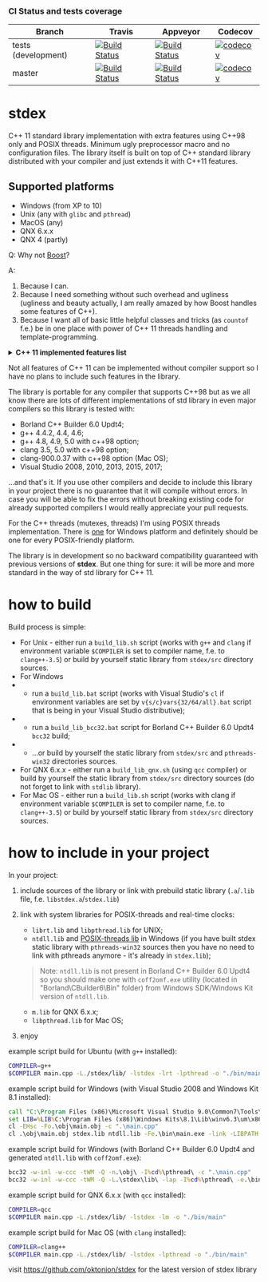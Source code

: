 ### CI Status and tests coverage

Branch   | Travis | Appveyor| Codecov
---------|--------|---------|---------
tests (development)    | [![Build Status](https://travis-ci.org/oktonion/stdex.svg?branch=tests)](https://travis-ci.org/oktonion/stdex) | [![Build Status](https://ci.appveyor.com/api/projects/status/hu8800gu31xldj25?svg=true)](https://ci.appveyor.com/project/oktonion/stdex) | [![codecov](https://codecov.io/gh/oktonion/stdex/branch/tests/graph/badge.svg)](https://codecov.io/gh/oktonion/stdex/branch/tests)
master   | [![Build Status](https://travis-ci.org/oktonion/stdex.svg?branch=master)](https://travis-ci.org/oktonion/stdex) | [![Build Status](https://ci.appveyor.com/api/projects/status/3c53qm34v1j37hy5/branch/master?svg=true)](https://ci.appveyor.com/project/oktonion/stdex-a309e/branch/master) | [![codecov](https://codecov.io/gh/oktonion/stdex/branch/master/graph/badge.svg)](https://codecov.io/gh/oktonion/stdex)

# stdex

C++ 11 standard library implementation with extra features using C++98 only and POSIX threads. Minimum ugly preprocessor macro and no configuration files. The library itself is built on top of C++ standard library distributed with your compiler and just extends it with C++11 features.

## Supported platforms

* Windows (from XP to 10)
* Unix (any with `glibc` and `pthread`)
* MacOS (any)
* QNX 6.x.x
* QNX 4 (partly)

Q: Why not [Boost](https://github.com/boostorg)?

A:

1. Because I can.
2. Because I need something without such overhead and ugliness (ugliness and beauty actually, I am really amazed by how Boost handles some features of C++).
3. Because I want all of basic little helpful classes and tricks (as `countof` f.e.) be in one place with power of C++ 11 threads handling and template-programming.

<details>
<summary><b>C++ 11 implemented features list</b></summary>

### Utilities library

| name                 | purpose                                |  implemented | is final |
|----------------------|----------------------------------------|:------------:|----------|
| `<typeindex>`        | stdex::type_index                      | 100%         | maybe    |
| `<type_traits>`      | Compile-time type information          | 70%          | no       |
| `<chrono>`           | C++ time utilities                     | 100%         | yes      |
| `<initializer_list>` | stdex::initializer_list class template | no and never | yes      |
| `<tuple>`            | stdex::tuple class template            | no           | no       |

### Dynamic memory management

| name                 | purpose                |  implemented | is final |
|----------------------|------------------------|:------------:|----------|
| `<scoped_allocator>` | Nested allocator class | no           | maybe    |

### Numeric limits

| name                 | purpose                                                        |  implemented | is final |
|----------------------|----------------------------------------------------------------|:------------:|----------|
| `<cstdint>`          | fixed-size types and limits of other types                     | 99%          | maybe    |
| `<cinttypes>`        | formatting macros, intmax_t and uintmax_t math and conversions | no           | maybe    |

### Error handling

| name                 | purpose                                                    |  implemented | is final |
|----------------------|------------------------------------------------------------|:------------:|----------|
| `<system_error>`     | defines stdex::error_code, a platform-dependent error code | 100%         | yes      |

### Strings library

| name                 | purpose                                                 |  implemented | is final |
|----------------------|---------------------------------------------------------|:------------:|----------|
| `<cuchar>`           | C-style  Unicode character conversion functions         | no           | maybe    |
| `<string>`           | stdex::basic_string, stdex::stoi, stdex::to_string etc. | 50%          | no       |

### Containers library

| name              | purpose                                | implemented | is final |
|-------------------|----------------------------------------|:-----------:|----------|
| `<array>`         | stdex::array container                 | no          | maybe    |
| `<forward_list>`  | stdex::forward_list container          | no          | maybe    |
| `<unordered_set>` | unordered associative `set` containers | no          | maybe    |
| `<unordered_map>` | unordered associative `map` containers | no          | maybe    |

### Iterators library

| name              | purpose         | implemented | is final |
|-------------------|-----------------|:-----------:|----------|
| `<iterator>`      | Range iterators | 100%        | yes      |

### Algorithms library

| name              | purpose                           | implemented | is final |
|-------------------|-----------------------------------|:-----------:|----------|
| `<algorithm>`     | Algorithms that operate on ranges | 100%        | yes      |

### Numerics library

| name              | purpose                                     | implemented | is final |
|-------------------|---------------------------------------------|:-----------:|----------|
| `<random>`        | Random number generators and distributions  | no          | maybe    |
| `<ratio>`         | Compile-time rational arithmetic            | 99%         | maybe    |
| `<cfenv>`         | Floating-point environment access functions | no          | maybe    |

### Input/output library

| name              | purpose                                                                                                                | implemented | is final |
|-------------------|------------------------------------------------------------------------------------------------------------------------|:-----------:|----------|
| `<sstream>`       | stdex::basic_stringstream, stdex::basic_istringstream, stdex::basic_ostringstream class templates and several typedefs | 30%         | maybe    |

### Regular Expressions library

| name              | purpose                                                                    | implemented | is final |
|-------------------|----------------------------------------------------------------------------|:-----------:|----------|
| `<regex>`         | Classes, algorithms and iterators to support regular expression processing | no          | maybe    |

### Atomic Operations library

| name              | purpose                   | implemented | is final |
|-------------------|---------------------------|:-----------:|----------|
| `<atomic>`        | Atomic operations library | no          | no       |

### Thread support library

| name                   | purpose                                       | implemented | is final |
|------------------------|-----------------------------------------------|:-----------:|----------|
| `<thread>`             | stdex::thread class and  supporting functions | 90%         | no       |
| `<mutex>`              | mutual exclusion primitives                   | 100%        | yes      |
| `<future>`             | primitives for asynchronous computations      | no          | maybe    |
| `<condition_variable>` | thread waiting conditions                     | 100%        | yes      |

</details>

Not all features of C++ 11 can be implemented without compiler support so I have no plans to include such features in the library.

The library is portable for any compiler that supports C++98 but as we all know there are lots of different implementations of std library in even major compilers so this library is tested with:

* Borland C++ Builder 6.0 Updt4;
* g++ 4.4.2, 4.4, 4.6;
* g++ 4.8, 4.9, 5.0 with c++98 option;
* clang 3.5, 5.0 with c++98 option;
* clang-900.0.37 with c++98 option (Mac OS);
* Visual Studio 2008, 2010, 2013, 2015, 2017;

...and that's it. If you use other compilers and decide to include this library in your project there is no guarantee that it will compile without errors. In case you will be able to fix the errors without breaking existing code for already supported compilers I would really appreciate your pull requests.

For the C++ threads (mutexes, threads) I'm using POSIX threads implementation. There is [one](https://github.com/oktonion/pthread-win32 "I'm using this implementation") for Windows platform and definitely should be one for every POSIX-friendly platform.

The library is in development so no backward compatibility guaranteed with previous versions of **stdex**. But one thing for sure: it will be more and more standard in the way of std library for C++ 11.

# how to build

Build process is simple:

* For Unix - either run a `build_lib.sh` script (works with `g++` and `clang` if environment variable `$COMPILER` is set to compiler name, f.e. to `clang++-3.5`) or build by yourself static library from `stdex/src` directory sources.
* For Windows
* * run a `build_lib.bat` script (works with Visual Studio's `cl` if environment variables are set by `v{s/c}vars{32/64/all}.bat` script that is being in your Visual Studio distributive);
* * run a `build_lib_bcc32.bat` script for Borland C++ Builder 6.0 Updt4 `bcc32` build;
* * ...or build by yourself the static library from `stdex/src` and `pthreads-win32` directories sources.
* For QNX 6.x.x - either run a `build_lib_qnx.sh` (using `qcc` compiler) or build by yourself the static library from `stdex/src` directory sources (do not forget to link with `stdlib` library).
* For Mac OS - either run a `build_lib.sh` script (works with clang if environment variable `$COMPILER` is set to compiler name, f.e. to `clang++-3.5`) or build by yourself static library from `stdex/src` directory sources.

# how to include in your project

In your project:

1. include sources of the library or link with prebuild static library (`.a`/`.lib` file, f.e. `libstdex.a`/`stdex.lib`)
2. link with system libraries for POSIX-threads and real-time clocks:

    * `librt.lib` and `libpthread.lib` for UNIX;
    * `ntdll.lib` and [POSIX-threads lib](https://github.com/oktonion/pthread-win32 "I'm using this implementation") in Windows (if you have built stdex static library with `pthreads-win32` sources then you have no need to link with pthreads anymore - it's already in `stdex.lib`);
    > Note: `ntdll.lib` is not present in Borland C++ Builder 6.0 Updt4 so you should make one with `coff2omf.exe` utility (located in "Borland\CBuilder6\Bin" folder) from Windows SDK/Windows Kit version of `ntdll.lib`.
    * `m.lib` for QNX 6.x.x;
    * `libpthread.lib` for Mac OS;

3. enjoy

example script build for Ubuntu (with `g++` installed):

```sh
COMPILER=g++
$COMPILER main.cpp -L./stdex/lib/ -lstdex -lrt -lpthread -o "./bin/main"
```

example script build for Windows (with Visual Studio 2008 and Windows Kit 8.1 installed):

```bat
call "C:\Program Files (x86)\Microsoft Visual Studio 9.0\Common7\Tools\vsvars32.bat"
set LIB=%LIB%C:\Program Files (x86)\Windows Kits\8.1\Lib\winv6.3\um\x86\;
cl -EHsc -Fo.\obj\main.obj -c ".\main.cpp"
cl .\obj\main.obj stdex.lib ntdll.lib -Fe.\bin\main.exe -link -LIBPATH:.\stdex\lib
```

example script build for Windows (with Borland C++ Builder 6.0 Updt4 and generated `ntdll.lib` with `coff2omf.exe`):

```bat
bcc32 -w-inl -w-ccc -tWM -Q -n.\obj\ -I%cd%\pthread\ -c ".\main.cpp"
bcc32 -w-inl -w-ccc -tWM -Q -L.\stdex\lib\ -lap -I%cd%\pthread\ -e.\bin\main.exe stdex.lib cw32mt.lib ntdll.lib .\obj\main.obj
```

example script build for QNX 6.x.x (with `qcc` installed):

```sh
COMPILER=qcc
$COMPILER main.cpp -L./stdex/lib/ -lstdex -lm -o "./bin/main"
```

example script build for Mac OS (with `clang` installed):

```sh
COMPILER=clang++
$COMPILER main.cpp -L./stdex/lib/ -lstdex -lpthread -o "./bin/main"
```

visit https://github.com/oktonion/stdex for the latest version of stdex library
